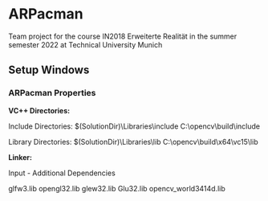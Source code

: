 # ARPacman
Team project for the course IN2018 Erweiterte Realität in the summer semester 2022 at Technical University Munich

## Setup Windows

### ARPacman Properties

**VC++ Directories:**

Include Directories:
$(SolutionDir)\Libraries\include
C:\opencv\build\include

Library Directories:
$(SolutionDir)\Libraries\lib
C:\opencv\build\x64\vc15\lib

**Linker:**

Input - Additional Dependencies

glfw3.lib
opengl32.lib
glew32.lib
Glu32.lib
opencv_world3414d.lib

